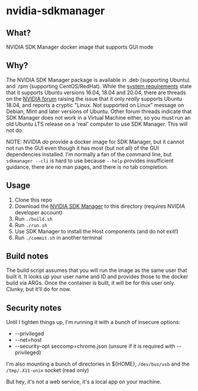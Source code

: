 # nvidia-sdkmanager

## What?
NVIDIA SDK Manager docker image that supports GUI mode

## Why?
The NVIDIA SDK Manager package is available in .deb (supporting Ubuntu) and .rpm (supporting CentOS/RedHat). While the [system requirements](https://docs.nvidia.com/sdk-manager/system-requirements/index.html) state that it supports Ubuntu versions 16.04, 18.04 and 20.04, there are threads on the [NVIDIA forum](https://forums.developer.nvidia.com/t/sdkmanager-not-supported-on-linux/71742/3) raising the issue that it only _really_ supports Ubuntu 18.04, and reports a cryptic "Linux. Not supported on Linux" message on Debian, Mint and later versions of Ubuntu.  Other forum threads indicate that SDK Manager does not work in a Virtual Machine either, so you must run an old Ubuntu LTS release on a 'real' computer to use SDK Manager. This will not do.

NOTE: NVIDIA _do_ provide a docker image for SDK Manager, but it cannot not run the GUI even though it has most (but not all) of the GUI dependencies installed. I'm normally a fan of the command line, but `sdkmanager --cli` is hard to use because `--help` provides insufficient guidance, there are no man pages, and there is no tab completion.

## Usage
1. Clone this repo
2. Download the [NVIDIA SDK Manager](https://developer.nvidia.com/sdkmanager_deb) to this directory (requires NVIDIA developer account)
3. Run `./build.sh`
4. Run `./run.sh`
5. Use SDK Manager to install the Host components (and do not exit!)
6. Run `./commit.sh` in another terminal

## Build notes
The build script assumes that you will run the image as the same user that built it. It looks up your user name and ID and provides those to the docker build via ARGs. Once the container is built, it will be for this user only. Clunky, but it'll do for now.

## Security notes
Until I tighten things up, I'm running it with a bunch of insecure options:
* --privileged 
* --net=host 
* --security-opt seccomp=chrome.json (unsure if it is required with --privileged)

I'm also mounting a bunch of directories in ${HOME}, `/dev/bus/usb` and the `/tmp/.X11-unix` socket (read only)

But hey, it's not a web service, it's a local app on your machine.
